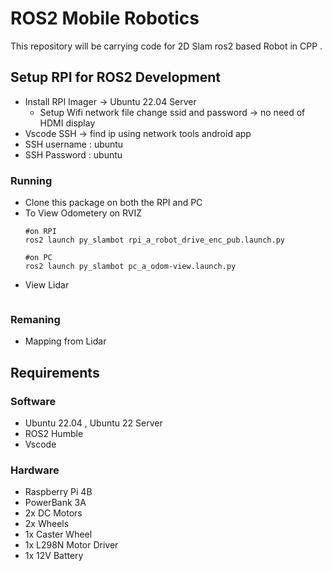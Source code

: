 # ROS2 Mobile Robotics
This repository will be carrying code for 2D Slam ros2 based Robot in CPP .

## Setup RPI for ROS2 Development
- Install RPI Imager → Ubuntu 22.04 Server
    - Setup Wifi network file change ssid and password → no need of HDMI display
- Vscode SSH → find ip using network tools android app
- SSH username : ubuntu
- SSH Password : ubuntu

### Running
- Clone this package on both the RPI and PC
- To View Odometery on RVIZ
    ```
    #on RPI
    ros2 launch py_slambot rpi_a_robot_drive_enc_pub.launch.py

    #on PC
    ros2 launch py_slambot pc_a_odom-view.launch.py
    ```
- View Lidar
    ```

    ```

### Remaning
- Mapping from Lidar

## Requirements
### Software
- Ubuntu 22.04 , Ubuntu 22 Server
- ROS2 Humble
- Vscode

### Hardware
- Raspberry Pi 4B
- PowerBank 3A
- 2x DC Motors
- 2x Wheels
- 1x Caster Wheel
- 1x L298N Motor Driver
- 1x 12V Battery
